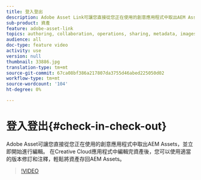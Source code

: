 ```yaml
---
title: 登入登出
description: Adobe Asset Link可讓您直接從您正在使用的創意應用程式中取出AEM Assets，並立即開始進行編輯。 在Creative Cloud應用程式中編輯完資產後，您可以使用適當的版本修訂和注釋，輕鬆將資產存回AEM Assets。
sub-product: 資產
feature: adobe-asset-link
topics: authoring, collaboration, operations, sharing, metadata, images, operations
audience: all
doc-type: feature video
activity: use
version: null
thumbnail: 33886.jpg
translation-type: tm+mt
source-git-commit: 67ca08bf386a217807da3755d46abed225050d02
workflow-type: tm+mt
source-wordcount: '104'
ht-degree: 0%

---
```



# 登入登出{#check-in-check-out}

Adobe Asset可讓您直接從您正在使用的創意應用程式中取出AEM Assets，並立即開始進行編輯。 在Creative Cloud應用程式中編輯完資產後，您可以使用適當的版本修訂和注釋，輕鬆將資產存回AEM Assets。

>[!VIDEO](https://video.tv.adobe.com/v/33886/?quality=12)
